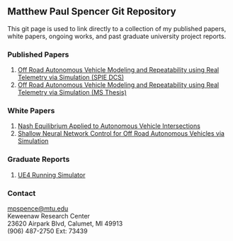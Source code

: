 ## Matthew Paul Spencer Git Repository

This git page is used to link directly to a collection of my published papers, white papers, ongoing works, and past graduate university project reports. <br/>

### Published Papers
1. [Off Road Autonomous Vehicle Modeling and Repeatability using Real Telemetry via Simulation (SPIE DCS)](https://github.com/mpspencer93/Papers/DCS_Off_Road_Autonomous_Vehicle_Modeling_and_Repeatability_Using_Real_World_Teletmetry.pdf)<br/>
2. [Off Road Autonomous Vehicle Modeling and Repeatability using Real Telemetry via Simulation (MS Thesis)](https://github.com/mpspencer93/Papers/Thesis_Off_Road_Autonomous_Vehicle_Modeling_and_Repeatability_Using_Real_World_Teletmetry.pdf)<br/>

### White Papers
1. [Nash Equilibrium Applied to Autonomous Vehicle Intersections](https://github.com/mpspencer93/Papers/Nash_Equilibrium_Applied_to_Autonomous_Traffic_Intersections.pdf)<br/>
2. [Shallow Neural Network Control for Off Road Autonomous Vehicles via Simulation](https://github.com/mpspencer93/Papers/Shallow_Neural_Network_Control_for_Off_Road_Autonomous_Vehicles_via_Simulation.pdf)<br/>

### Graduate Reports
1. [UE4 Running Simulator](https://github.com/mpspencer93/Papers/Report_UE4_Running_Simulator.pdf)

### Contact
mpspence@mtu.edu <br/>
Keweenaw Research Center <br/>
23620 Airpark Blvd, Calumet, MI 49913 <br/>
(906) 487-2750 Ext: 73439 <br/>
